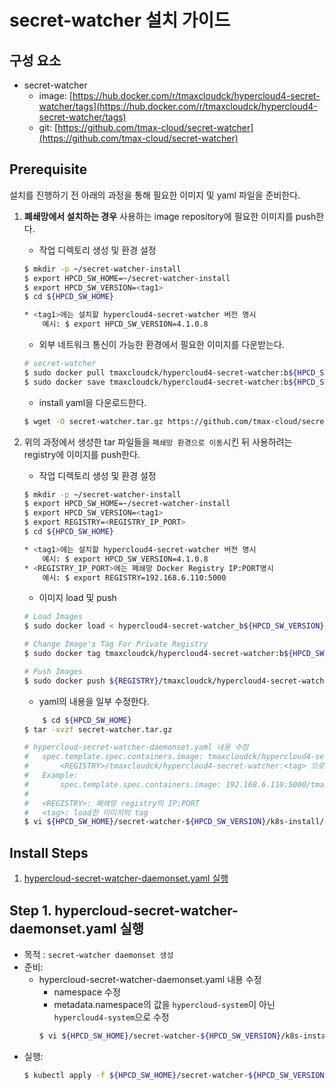 


  
# secret-watcher 설치 가이드

## 구성 요소
* secret-watcher 
	* image: [https://hub.docker.com/r/tmaxcloudck/hypercloud4-secret-watcher/tags](https://hub.docker.com/r/tmaxcloudck/hypercloud4-secret-watcher/tags)
	* git: [https://github.com/tmax-cloud/secret-watcher](https://github.com/tmax-cloud/secret-watcher)

## Prerequisite
설치를 진행하기 전 아래의 과정을 통해 필요한 이미지 및 yaml 파일을 준비한다.
1. **폐쇄망에서 설치하는 경우** 사용하는 image repository에 필요한 이미지를 push한다. 

    * 작업 디렉토리 생성 및 환경 설정
    ```bash
	$ mkdir -p ~/secret-watcher-install
	$ export HPCD_SW_HOME=~/secret-watcher-install
	$ export HPCD_SW_VERSION=<tag1>
	$ cd ${HPCD_SW_HOME}

	* <tag1>에는 설치할 hypercloud4-secret-watcher 버전 명시
		예시: $ export HPCD_SW_VERSION=4.1.0.8
    ```
    * 외부 네트워크 통신이 가능한 환경에서 필요한 이미지를 다운받는다.
    ```bash
	# secret-watcher
	$ sudo docker pull tmaxcloudck/hypercloud4-secret-watcher:b${HPCD_SW_VERSION}
	$ sudo docker save tmaxcloudck/hypercloud4-secret-watcher:b${HPCD_SW_VERSION} > hypercloud4-secret-watcher_b${HPCD_SW_VERSION}.tar
    ```
    * install yaml을 다운로드한다.
    ```bash
    $ wget -O secret-watcher.tar.gz https://github.com/tmax-cloud/secret-watcher/archive/v${HPCD_SW_VERSION}.tar.gz
    ```
  
2. 위의 과정에서 생성한 tar 파일들을 `폐쇄망 환경으로 이동`시킨 뒤 사용하려는 registry에 이미지를 push한다.
	* 작업 디렉토리 생성 및 환경 설정
    ```bash
	$ mkdir -p ~/secret-watcher-install
	$ export HPCD_SW_HOME=~/secret-watcher-install
	$ export HPCD_SW_VERSION=<tag1>
	$ export REGISTRY=<REGISTRY_IP_PORT>
	$ cd ${HPCD_SW_HOME}

	* <tag1>에는 설치할 hypercloud4-secret-watcher 버전 명시
		예시: $ export HPCD_SW_VERSION=4.1.0.8
	* <REGISTRY_IP_PORT>에는 폐쇄망 Docker Registry IP:PORT명시
		예시: $ export REGISTRY=192.168.6.110:5000
	```
    * 이미지 load 및 push
    ```bash
    # Load Images
	$ sudo docker load < hypercloud4-secret-watcher_b${HPCD_SW_VERSION}.tar
    
    # Change Image's Tag For Private Registry
	$ sudo docker tag tmaxcloudck/hypercloud4-secret-watcher:b${HPCD_SW_VERSION} ${REGISTRY}/tmaxcloudck/hypercloud4-secret-watcher:b${HPCD_SW_VERSION}
    
    # Push Images
	$ sudo docker push ${REGISTRY}/tmaxcloudck/hypercloud4-secret-watcher:b${HPCD_SW_VERSION}
    ```
    * yaml의 내용을 일부 수정한다.
    ```bash
    	$ cd ${HPCD_SW_HOME}
	$ tar -xvzf secret-watcher.tar.gz

	# hypercloud-secret-watcher-daemonset.yaml 내용 수정
	# 	spec.template.spec.containers.image: tmaxcloudck/hypercloud4-secret-watcher:latest 값을 
	# 		<REGISTRY>/tmaxcloudck/hypercloud4-secret-watcher:<tag> 으로 수정
	#	Example:
	#		spec.template.spec.containers.image: 192.168.6.110:5000/tmaxcloudck/hypercloud4-secret-watcher:b4.1.0.8
	#
	#	<REGISTRY>: 폐쇄망 registry의 IP:PORT 
	#	<tag>: load한 이미지의 tag 
	$ vi ${HPCD_SW_HOME}/secret-watcher-${HPCD_SW_VERSION}/k8s-install/hypercloud-secret-watcher-daemonset.yaml
    ```


## Install Steps
1. [hypercloud-secret-watcher-daemonset.yaml 실행](https://github.com/tmax-cloud/hypercloud-install-guide/tree/master/SecretWatcher#step-1-hypercloud-secret-watcher-daemonsetyaml-%EC%8B%A4%ED%96%89)


## Step 1. hypercloud-secret-watcher-daemonset.yaml 실행
* 목적 : `secret-watcher daemonset 생성`
* 준비: 
	* hypercloud-secret-watcher-daemonset.yaml 내용 수정
		* namespace 수정
		* metadata.namespace의 값을 `hypercloud-system`이 아닌 `hypercloud4-system`으로 수정
		```bash
		$ vi ${HPCD_SW_HOME}/secret-watcher-${HPCD_SW_VERSION}/k8s-install/hypercloud-secret-watcher-daemonset.yaml
		```
* 실행: 
	```bash
	$ kubectl apply -f ${HPCD_SW_HOME}/secret-watcher-${HPCD_SW_VERSION}/k8s-install/hypercloud-secret-watcher-daemonset.yaml
	```

